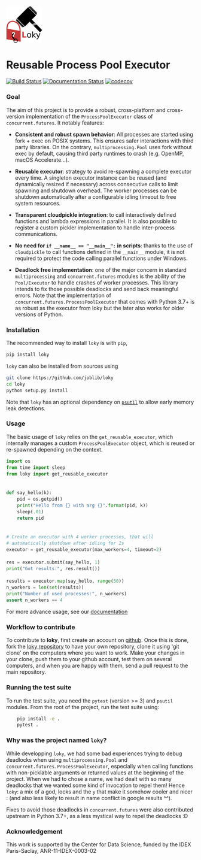 
<a href="https://loky.readthedocs.io">
<img src="docs/_static/loky_logo.svg"
alt="Loky logo" width=96/></a>


# Reusable Process Pool Executor
[![Build Status](https://dev.azure.com/joblib/loky/_apis/build/status/joblib.loky?branchName=master)](https://dev.azure.com/joblib/loky/_build/latest?definitionId=2&branchName=master)
[![Documentation Status](hhttps://readthedocs.org/projects/loky/badge/?version=latest)](https://loky.readthedocs.io/en/latest/?badge=latest)
[![codecov](https://codecov.io/gh/joblib/loky/branch/master/graph/badge.svg)](https://codecov.io/gh/joblib/loky)


### Goal

The aim of this project is to provide a robust, cross-platform and
cross-version implementation of the `ProcessPoolExecutor` class of
`concurrent.futures`. It notably features:

  * __Consistent and robust spawn behavior__: All processes are started
    using fork + exec on POSIX systems. This ensures safer interactions with
    third party libraries. On the contrary, `multiprocessing.Pool` uses
    fork without exec by default, causing third party runtimes to crash
    (e.g. OpenMP, macOS Accelerate...).

  * __Reusable executor__: strategy to avoid re-spawning a complete
    executor every time. A singleton executor instance can be reused (and
    dynamically resized if necessary) across consecutive calls to limit
    spawning and shutdown overhead. The worker processes can be shutdown
    automatically after a configurable idling timeout to free system
    resources.

  * __Transparent cloudpickle integration__: to call interactively
    defined functions and lambda expressions in parallel. It is also
    possible to register a custom pickler implementation to handle
    inter-process communications.

  * __No need for ``if __name__ == "__main__":`` in scripts__: thanks
    to the use of ``cloudpickle`` to call functions defined in the
    ``__main__`` module, it is not required to protect the code calling
    parallel functions under Windows.

  * __Deadlock free implementation__: one of the major concern in
    standard `multiprocessing` and `concurrent.futures` modules is the
    ability of the `Pool/Executor` to handle crashes of worker
    processes. This library intends to fix those possible deadlocks and
    send back meaningful errors. Note that the implementation of
    `concurrent.futures.ProcessPoolExecutor` that comes with Python 3.7+
    is as robust as the executor from loky but the later also works for
    older versions of Python.


### Installation

The recommended way to install `loky` is with `pip`,
```bash
pip install loky
```

`loky` can also be installed from sources using
```bash
git clone https://github.com/joblib/loky
cd loky
python setup.py install
```

Note that `loky` has an optional dependency on [`psutil`][1] to allow early
memory leak detections.

### Usage

The basic usage of `loky` relies on the `get_reusable_executor`, which
internally manages a custom `ProcessPoolExecutor` object, which is reused or
re-spawned depending on the context.

```python
import os
from time import sleep
from loky import get_reusable_executor


def say_hello(k):
    pid = os.getpid()
    print("Hello from {} with arg {}".format(pid, k))
    sleep(.01)
    return pid


# Create an executor with 4 worker processes, that will
# automatically shutdown after idling for 2s
executor = get_reusable_executor(max_workers=4, timeout=2)

res = executor.submit(say_hello, 1)
print("Got results:", res.result())

results = executor.map(say_hello, range(50))
n_workers = len(set(results))
print("Number of used processes:", n_workers)
assert n_workers == 4
```

For more advance usage, see our
[documentation](https://loky.readthedocs.io/en/stable/)

### Workflow to contribute

To contribute to **loky**, first create an account on
[github](http://github.com/). Once this is done, fork the
[loky repository](http://github.com/loky/loky) to have your own repository,
clone it using 'git clone' on the computers where you want to work. Make your
changes in your clone, push them to your github account, test them on several
computers, and when you are happy with them, send a pull request to the main
repository.

### Running the test suite

To run the test suite, you need the `pytest` (version >= 3) and `psutil`
modules. From the root of the project, run the test suite using:

```sh
    pip install -e .
    pytest .
```

### Why was the project named `loky`?

While developping `loky`, we had some bad experiences trying to debug deadlocks
when using `multiprocessing.Pool` and `concurrent.futures.ProcessPoolExecutor`,
especially when calling functions with non-picklable arguments or returned
values at the beginning of the project. When we had to chose a name, we had
dealt with so many deadlocks that we wanted some kind of invocation to repel
them! Hence `loky`: a mix of a god, locks and the `y` that make it somehow
cooler and nicer : (and also less likely to result in name conflict in google
results ^^).

Fixes to avoid those deadlocks in `concurrent.futures` were also contributed
upstream in Python 3.7+, as a less mystical way to repel the deadlocks :D

### Acknowledgement

This work is supported by the Center for Data Science, funded by the IDEX
Paris-Saclay, ANR-11-IDEX-0003-02


[1]: https://github.com/giampaolo/psutil
